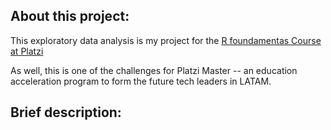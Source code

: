<h2>About this project:</h2>

This exploratory data analysis is my project for the [R foundamentas Course at Platzi](https://platzi.com/clases/fundamentos-r/) 

As well, this is one of the challenges for Platzi Master -- an education acceleration program to form the future tech leaders in LATAM.

<h2>Brief description:</h2>
